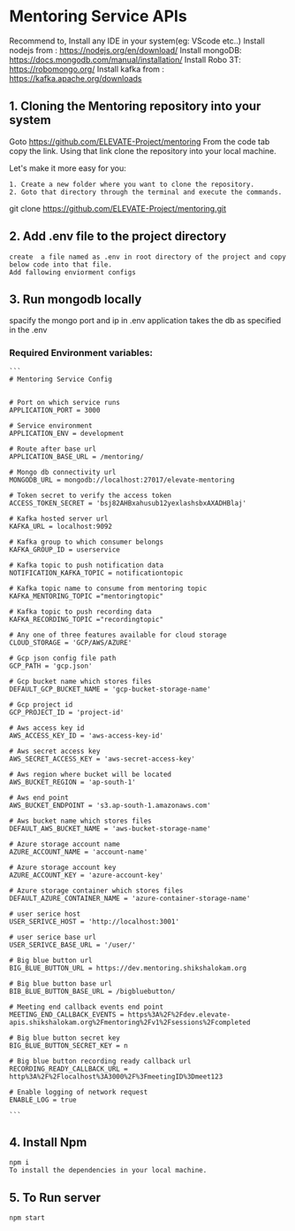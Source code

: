 # Mentoring Service APIs

Recommend to,
Install any IDE in your system(eg: VScode etc..)
Install nodejs from : https://nodejs.org/en/download/
Install mongoDB: https://docs.mongodb.com/manual/installation/
Install Robo 3T: ​​https://robomongo.org/
Install kafka from : https://kafka.apache.org/downloads


## 1. Cloning the Mentoring repository into your system

Goto https://github.com/ELEVATE-Project/mentoring From the code tab copy the link. Using that link clone the repository into your local machine.

Let's make it more easy for you:

    1. Create a new folder where you want to clone the repository.
    2. Goto that directory through the terminal and execute the commands.

git clone https://github.com/ELEVATE-Project/mentoring.git


## 2. Add .env file to the project directory

    create  a file named as .env in root directory of the project and copy below code into that file.
    Add fallowing enviorment configs 



## 3. Run mongodb locally
   spacify the mongo port and ip in .env
   application takes the db as specified in the .env


### Required Environment variables:

````
```
# Mentoring Service Config


# Port on which service runs
APPLICATION_PORT = 3000  

# Service environment
APPLICATION_ENV = development

# Route after base url
APPLICATION_BASE_URL = /mentoring/                                                  

# Mongo db connectivity url
MONGODB_URL = mongodb://localhost:27017/elevate-mentoring                            

# Token secret to verify the access token
ACCESS_TOKEN_SECRET = 'bsj82AHBxahusub12yexlashsbxAXADHBlaj'

# Kafka hosted server url
KAFKA_URL = localhost:9092

# Kafka group to which consumer belongs
KAFKA_GROUP_ID = userservice

# Kafka topic to push notification data
NOTIFICATION_KAFKA_TOPIC = notificationtopic

# Kafka topic name to consume from mentoring topic
KAFKA_MENTORING_TOPIC ="mentoringtopic"

# Kafka topic to push recording data
KAFKA_RECORDING_TOPIC ="recordingtopic"

# Any one of three features available for cloud storage
CLOUD_STORAGE = 'GCP/AWS/AZURE'

# Gcp json config file path
GCP_PATH = 'gcp.json'

# Gcp bucket name which stores files
DEFAULT_GCP_BUCKET_NAME = 'gcp-bucket-storage-name'

# Gcp project id
GCP_PROJECT_ID = 'project-id'

# Aws access key id
AWS_ACCESS_KEY_ID = 'aws-access-key-id'

# Aws secret access key
AWS_SECRET_ACCESS_KEY = 'aws-secret-access-key'

# Aws region where bucket will be located
AWS_BUCKET_REGION = 'ap-south-1'

# Aws end point
AWS_BUCKET_ENDPOINT = 's3.ap-south-1.amazonaws.com'

# Aws bucket name which stores files
DEFAULT_AWS_BUCKET_NAME = 'aws-bucket-storage-name'

# Azure storage account name
AZURE_ACCOUNT_NAME = 'account-name'

# Azure storage account key
AZURE_ACCOUNT_KEY = 'azure-account-key'

# Azure storage container which stores files
DEFAULT_AZURE_CONTAINER_NAME = 'azure-container-storage-name'

# user serice host
USER_SERIVCE_HOST = 'http://localhost:3001'                                          

# user serice base url
USER_SERIVCE_BASE_URL = '/user/'

# Big blue button url
BIG_BLUE_BUTTON_URL = https://dev.mentoring.shikshalokam.org

# Big blue button base url
BIB_BLUE_BUTTON_BASE_URL = /bigbluebutton/

# Meeting end callback events end point
MEETING_END_CALLBACK_EVENTS = https%3A%2F%2Fdev.elevate-apis.shikshalokam.org%2Fmentoring%2Fv1%2Fsessions%2Fcompleted

# Big blue button secret key
BIG_BLUE_BUTTON_SECRET_KEY = n                                                      

# Big blue button recording ready callback url 
RECORDING_READY_CALLBACK_URL = http%3A%2F%2Flocalhost%3A3000%2F%3FmeetingID%3Dmeet123

# Enable logging of network request
ENABLE_LOG = true

```
````


## 4. Install Npm
	npm i
    To install the dependencies in your local machine.


## 5. To Run server
	npm start
